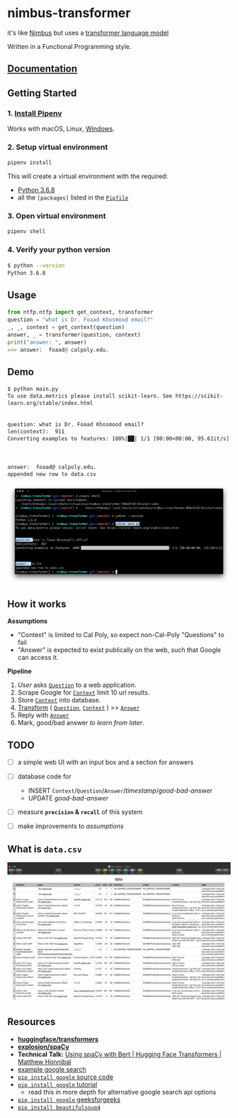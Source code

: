 # nimbus-transformer

it's like [Nimbus][14] but uses a [transformer language model][2]

Written in a Functional Programming style.

## [Documentation][10]

## Getting Started

### 1. [Install Pipenv][11]

Works with macOS, Linux, [Windows][13].

### 2. Setup virtual environment

```bash
pipenv install
```

This will create a virtual environment with the required:

- [Python 3.6.8][12]
- all the `[packages]` listed in the [`Pipfile`](./Pipfile)

### 3. Open virtual environment

```bash
pipenv shell
```

### 4. Verify your python version

```bash
$ python --version
Python 3.6.8
```

## Usage

```python
from ntfp.ntfp import get_context, transformer
question = "what is Dr. Foaad Khosmood email?"
_, _, context = get_context(question)
answer, _ = transformer(question, context)
print("answer: ", answer)
>>> answer:  foaad@ calpoly.edu.
```

## Demo

```
$ python main.py
To use data.metrics please install scikit-learn. See https://scikit-learn.org/stable/index.html


question: what is Dr. Foaad Khosmood email?
len(context):  911
Converting examples to features: 100%|██| 1/1 [00:00<00:00, 95.61it/s]



answer:  foaad@ calpoly.edu.
appended new row to data.csv
```

![demo.png](./demo.png)

## How it works

**Assumptions**

- "Context" is limited to Cal Poly, so expect non-Cal-Poly "Questions" to fail
- "Answer" is expected to exist publically on the web, such that Google can access it.

**Pipeline**

1. _User_ asks [`Question`] to a web application.
2. Scrape Google for [`Context`] limit 10 url results.
3. Store [`Context`] into database.
4. [Transform] ( [`Question`], [`Context`] ) >> [`Answer`]
5. Reply with [`Answer`]
6. Mark, good/bad answer _to learn from later_.

## TODO

- [ ] a simple web UI with an input box and a section for answers
- [ ] database code for
  - INSERT `Context`/`Question`/`Answer`/_timestamp_/_good-bad-answer_
  - UPDATE _good-bad-answer_
- [ ] measure **`precision` & `recall`** of this system
- [ ] make improvements to _assumptions_


## What is `data.csv`

![data.png](./data.png)


## Resources

- [**huggingface/transformers**][2]
- [**explosion/spaCy**][3]
- **Technical Talk:** [Using spaCy with Bert | Hugging Face Transformers | Matthew Honnibal][1]
- [example google search][4]
- [`pip install google` source code][7]
- [`pip install google` tutorial][5]
  - read this in more depth for alternative google search api options
- [`pip install google` geeksforgeeks][6]
- [`pip install beautifulsoup4`][8]

[1]: https://www.youtube.com/watch?v=RB9uDpJPZdc
[2]: https://github.com/huggingface/transformers
[3]: https://github.com/explosion/spaCy
[4]: http://google.com/search?q=what+is+foaad+email?+site:calpoly.edu
[5]: https://towardsdatascience.com/current-google-search-packages-using-python-3-7-a-simple-tutorial-3606e459e0d4
[6]: https://www.geeksforgeeks.org/performing-google-search-using-python-code/
[7]: https://github.com/MarioVilas/googlesearch
[8]: https://pypi.org/project/beautifulsoup4/
[9]: https://github.com/huggingface/transformers#quick-tour-of-pipelines
[10]: https://mfekadu.github.io/nimbus-transformer/
[11]: https://pipenv.pypa.io/en/latest/install/#installing-pipenv
[12]: http://python.org
[13]: https://pipenv.pypa.io/en/latest/install/#pragmatic-installation-of-pipenv
[14]: http://github.com/calpoly-csai/api
[`Question`]: https://mfekadu.github.io/nimbus-transformer/ntfp_types.html#ntfp.ntfp_types.Question
[`Context`]: https://mfekadu.github.io/nimbus-transformer/ntfp_types.html#ntfp.ntfp_types.Context
[`Answer`]: https://mfekadu.github.io/nimbus-transformer/ntfp_types.html#ntfp.ntfp_types.Answer
[Transform]: https://mfekadu.github.io/nimbus-transformer/ntfp.html#ntfp.ntfp.transformer
